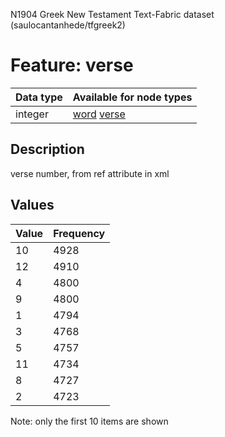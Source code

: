<p>N1904 Greek New Testament Text-Fabric dataset (saulocantanhede/tfgreek2)</p>

<h1>Feature: verse</h1>

<table>
<thead>
<tr>
  <th>Data type</th>
  <th>Available for node types</th>
</tr>
</thead>
<tbody>
<tr>
  <td>integer</td>
  <td><A HREF="featurebynodetype.md#word">word</A> <A HREF="featurebynodetype.md#verse">verse</A></td>
</tr>
</tbody>
</table>

<h2>Description</h2>

<p>verse number, from ref attribute in xml</p>

<h2>Values</h2>

<table>
<thead>
<tr>
  <th>Value</th>
  <th>Frequency</th>
</tr>
</thead>
<tbody>
<tr>
  <td>10</td>
  <td>4928</td>
</tr>
<tr>
  <td>12</td>
  <td>4910</td>
</tr>
<tr>
  <td>4</td>
  <td>4800</td>
</tr>
<tr>
  <td>9</td>
  <td>4800</td>
</tr>
<tr>
  <td>1</td>
  <td>4794</td>
</tr>
<tr>
  <td>3</td>
  <td>4768</td>
</tr>
<tr>
  <td>5</td>
  <td>4757</td>
</tr>
<tr>
  <td>11</td>
  <td>4734</td>
</tr>
<tr>
  <td>8</td>
  <td>4727</td>
</tr>
<tr>
  <td>2</td>
  <td>4723</td>
</tr>
</tbody>
</table>

<p>Note: only the first 10 items are shown</p>
